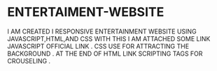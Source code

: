 # ENTERTAIMENT-WEBSITE
I AM CREATED I RESPONSIVE ENTERTAINMENT WEBSITE USING JAVASCRIPT,HTML,AND CSS
WITH THIS I AM ATTACHED SOME LINK JAVASCRIPT OFFICIAL LINK .
CSS USE FOR ATTRACTING THE BACKGROUND .
AT THE END OF HTML LINK SCRIPTING TAGS FOR CROUSELING .
